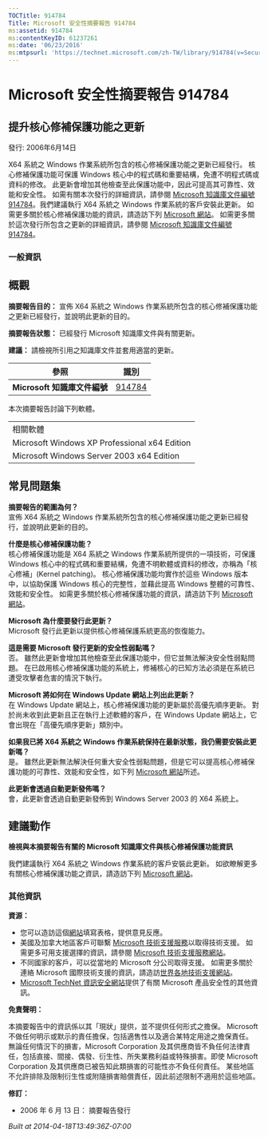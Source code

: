 ```yaml
---
TOCTitle: 914784
Title: Microsoft 安全性摘要報告 914784
ms:assetid: 914784
ms:contentKeyID: 61237261
ms:date: '06/23/2016'
ms:mtpsurl: 'https://technet.microsoft.com/zh-TW/library/914784(v=Security.10)'
---
```



Microsoft 安全性摘要報告 914784
===============================

提升核心修補保護功能之更新
--------------------------

發行: 2006年6月14日

X64 系統之 Windows 作業系統所包含的核心修補保護功能之更新已經發行。 核心修補保護功能可保護 Windows 核心中的程式碼和重要結構，免遭不明程式碼或資料的修改。 此更新會增加其他檢查至此保護功能中，因此可提高其可靠性、效能和安全性。 如需有關本次發行的詳細資訊，請參閱 [Microsoft 知識庫文件編號 914784](http://support.microsoft.com/kb/891861)。我們建議執行 X64 系統之 Windows 作業系統的客戶安裝此更新。 如需更多關於核心修補保護功能的資訊，請造訪下列 [Microsoft 網站](http://www.microsoft.com/taiwan/whdc/driver/kernel/64bitpatch_faq.mspx)。 如需更多關於這次發行所包含之更新的詳細資訊，請參閱 [Microsoft 知識庫文件編號 914784](http://support.microsoft.com/kb/891861)。

### 一般資訊

概觀
----


**摘要報告目的：**  宣佈 X64 系統之 Windows 作業系統所包含的核心修補保護功能之更新已經發行，並說明此更新的目的。

**摘要報告狀態：**  已經發行 Microsoft 知識庫文件與有關更新。

**建議：**  請檢視所引用之知識庫文件並套用適當的更新。

| 參照                         | 識別                                             |
|------------------------------|--------------------------------------------------|
| **Microsoft 知識庫文件編號** | [914784](http://support.microsoft.com/kb/891861) |

本次摘要報告討論下列軟體。

|                                               |
|-----------------------------------------------|
| 相關軟體                                      |
| Microsoft Windows XP Professional x64 Edition |
| Microsoft Windows Server 2003 x64 Edition     |

常見問題集
----------


**摘要報告的範圍為何？**  
宣佈 X64 系統之 Windows 作業系統所包含的核心修補保護功能之更新已經發行，並說明此更新的目的。

**什麼是核心修補保護功能？**  
核心修補保護功能是 X64 系統之 Windows 作業系統所提供的一項技術，可保護 Windows 核心中的程式碼和重要結構，免遭不明軟體或資料的修改，亦稱為「核心修補」(Kernel patching)。 核心修補保護功能均實作於這些 Windows 版本中，以協助保護 Windows 核心的完整性，並藉此提高 Windows 整體的可靠性、效能和安全性。 如需更多關於核心修補保護功能的資訊，請造訪下列 [Microsoft 網站](http://www.microsoft.com/taiwan/whdc/driver/kernel/64bitpatch_faq.mspx)。

**Microsoft 為什麼要發行此更新？**  
Microsoft 發行此更新以提供核心修補保護系統更高的恢復能力。

**這是需要 Microsoft 發行更新的安全性弱點嗎？**  
否。 雖然此更新會增加其他檢查至此保護功能中，但它並無法解決安全性弱點問題。 在已啟用核心修補保護功能的系統上，修補核心的已知方法必須是在系統已遭受攻擊者危害的情況下執行。

**Microsoft 將如何在 Windows Update 網站上列出此更新？**  
在 Windows Update 網站上，核心修補保護功能的更新屬於高優先順序更新。 對於尚未收到此更新且正在執行上述軟體的客戶，在 Windows Update 網站上，它會出現在「高優先順序更新」類別中。

**如果我已將 X64 系統之 Windows 作業系統保持在最新狀態，我仍需要安裝此更新嗎？**  
是。 雖然此更新無法解決任何重大安全性弱點問題，但是它可以提高核心修補保護功能的可靠性、效能和安全性，如下列 [Microsoft 網站](http://www.microsoft.com/taiwan/whdc/driver/kernel/64bitpatch_faq.mspx)所述。

**此更新會透過自動更新發佈嗎？**  
會，此更新會透過自動更新發佈到 Windows Server 2003 的 X64 系統上。

建議動作
--------


**檢視與本摘要報告有關的 Microsoft 知識庫文件與核心修補保護功能資訊**

我們建議執行 X64 系統之 Windows 作業系統的客戶安裝此更新。 如欲瞭解更多有關核心修補保護功能之資訊，請造訪下列 [Microsoft 網站](http://www.microsoft.com/taiwan/whdc/driver/kernel/64bitpatch_faq.mspx)。

### 其他資訊

**資源：** 

-   您可以造訪這個[網站](https://support.microsoft.com/common/survey.aspx?scid=sw;en;1257&amp;showpage=1&amp;ws=technet&amp;sd=tech)填寫表格，提供意見反應。
-   美國及加拿大地區客戶可聯繫 [Microsoft 技術支援服務](http://go.microsoft.com/fwlink/?linkid=21131)以取得技術支援。 如需更多可用支援選擇的資訊，請參閱 [Microsoft 技術支援服務網站](http://support.microsoft.com)。
-   不同國家的客戶，可以從當地的 Microsoft 分公司取得支援。 如需更多關於連絡 Microsoft 國際技術支援的資訊，請造訪[世界各地技術支援網站](http://go.microsoft.com/fwlink/?linkid=21155)。
-   [Microsoft TechNet 資訊安全網站](http://www.microsoft.com/taiwan/technet/security/default.mspx)提供了有關 Microsoft 產品安全性的其他資訊。

**免責聲明：** 

本摘要報告中的資訊係以其「現狀」提供，並不提供任何形式之擔保。 Microsoft 不做任何明示或默示的責任擔保，包括適售性以及適合某特定用途之擔保責任。 無論任何情況下的損害，Microsoft Corporation 及其供應商皆不負任何法律責任，包括直接、間接、偶發、衍生性、所失業務利益或特殊損害。即使 Microsoft Corporation 及其供應商已被告知此類損害的可能性亦不負任何責任。 某些地區不允許排除及限制衍生性或附隨損害賠償責任，因此前述限制不適用於這些地區。

**修訂：** 

-   2006 年 6 月 13 日： 摘要報告發行

*Built at 2014-04-18T13:49:36Z-07:00*
